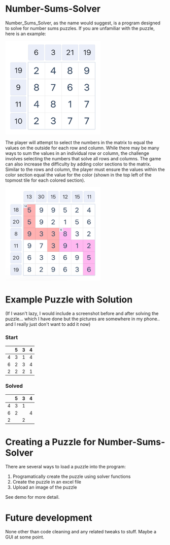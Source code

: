 # Number-Sums-Solver
Number_Sums_Solver, as the name would suggest, is a program designed to solve for number sums puzzles. If you are unfamiliar with the puzzle, here is an example:

<img src="data/img_puzzle1.jpeg" width="300" alt="Simple Puzzle"/>

The player will attempt to select the numbers in the matrix to equal the values on the outside for each row and column. While there may be many ways to sum the values in an individual row or column, the challenge involves selecting the numbers that solve all rows and columns. The game can also increase the difficulty by adding color sections to the matrix. Similar to the rows and column, the player must ensure the values within the color section equal the value for the color (shown in the top left of the topmost tile for each colored section). 

<img src="data/img_puzzle3.jpg" width="300" alt="Simple Puzzle"/>


# Example Puzzle with Solution

(If I wasn't lazy, I would include a screenshot before and after solving the puzzle... which I have done but the pictures are somewhere in my phone.. and I really just don't want to add it now)

### Start
|   | 5 | 3 | 4 |
|---|---|---|---|
| 4 | 3 | 1 | 4 |
| 6 | 2 | 3 | 4 |
| 2 | 2 | 2 | 1 |

### Solved
|   | 5 | 3 | 4 |
|---|---|---|---|
| 4 | 3 | 1 |   |
| 6 | 2 |   | 4 |
| 2 |   | 2 |   |

# Creating a Puzzle for Number-Sums-Solver
There are several ways to load a puzzle into the program:
1. Programatically create the puzzle using solver functions
2. Create the puzzle in an excel file
3. Upload an image of the puzzle

See demo for more detail.

# Future development
None other than code cleaning and any related tweaks to stuff. Maybe a GUI at some point.
